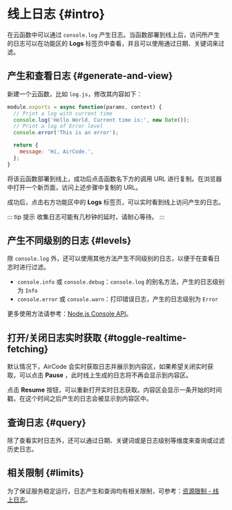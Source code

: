 # 线上日志 {#intro}

在云函数中可以通过 `console.log` 产生日志。当函数部署到线上后，访问所产生的日志可以在功能区的 **Logs** 标签页中查看，并且可以使用通过日期、关键词来过滤。

## 产生和查看日志 {#generate-and-view}

新建一个云函数，比如 `log.js`，修改其内容如下：

```js
module.exports = async function(params, context) {
  // Print a log with current time
  console.log('Hello World. Current time is:', new Date());
  // Print a log of Error level
  console.error('This is an error');

  return {
    message: 'Hi, AirCode.',
  };
}
```

将该云函数部署到线上，成功后点击函数名下方的调用 URL 进行复制。在浏览器中打开一个新页面，访问上述步骤中复制的 URL。

成功后，点击右方功能区中的 **Logs** 标签页，可以实时看到线上访问产生的日志。

<ACImage src="/_images/1671602166235.png" mode="light" />
<ACImage src="/_images/1671602188213.png" mode="dark" />

::: tip 提示
收集日志可能有几秒钟的延时，请耐心等待。
:::

## 产生不同级别的日志 {#levels}

除 `console.log` 外，还可以使用其他方法产生不同级别的日志，以便于在查看日志时进行过滤。

- `console.info` 或 `console.debug`：`console.log` 的别名方法，产生的日志级别为 `Info`
- `console.error` 或 `console.warn`：打印错误日志，产生的日志级别为 `Error`

更多使用方法请参考：[Node.js Console API](https://nodejs.org/api/console.html)。

## 打开/关闭日志实时获取 {#toggle-realtime-fetching}

默认情况下，AirCode 会实时获取日志并展示到内容区，如果希望关闭实时获取，可以点击 **Pause** ，此时线上生成的日志将不再会显示到内容区。

<ACImage src="/_images/1671602371423.png" mode="light" />
<ACImage src="/_images/1671602394420.png" mode="dark" />

点击 **Resume** 按钮，可以重新打开实时日志获取。内容区会显示一条开始的时间戳，在这个时间之后产生的日志会被显示到内容区中。

<ACImage src="/_images/1671602431348.png" mode="light" />
<ACImage src="/_images/1671602456168.png" mode="dark" />

## 查询日志 {#query}

除了查看实时日志外，还可以通过日期、关键词或是日志级别等维度来查询或过滤历史日志。

<ACImage src="/_images/1671602551461.png" mode="light" />
<ACImage src="/_images/1671602530168.png" mode="dark" />

## 相关限制 {#limits}

为了保证服务稳定运行，日志产生和查询均有相关限制，可参考：[资源限制 - 线上日志](/about/limits.html#logs)。
